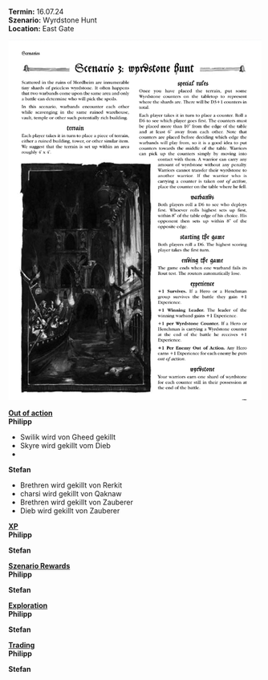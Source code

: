 **Termin:** 16.07.24  
**Szenario:** Wyrdstone Hunt  
**Location:** East Gate  

![](../Pics/Screenshot_20240716_093913_Chrome.jpg)


<ins>**Out of action**</ins>  
**Philipp**  
 - Swilik wird von Gheed gekillt
 - Skyre wird gekillt vom Dieb
 - 

**Stefan**  
 - Brethren wird gekillt von Rerkit
 - charsi wird gekillt von Qaknaw
 - Brethren wird gekillt von Zauberer
 - Dieb wird gekillt von Zauberer

<ins>**XP**</ins>  
**Philipp**  

**Stefan**  

<ins>**Szenario Rewards**</ins>  
**Philipp**  

**Stefan**  

<ins>**Exploration**</ins>  
**Philipp**  

**Stefan**  

<ins>**Trading**</ins>  
**Philipp**  

**Stefan**  
